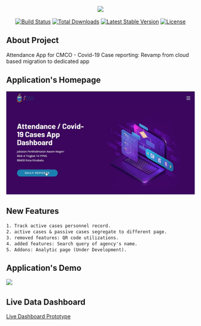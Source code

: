 <p align="center"><a href="https://laravel.com" target="_blank"><img src="https://raw.githubusercontent.com/laravel/art/master/logo-lockup/5%20SVG/2%20CMYK/1%20Full%20Color/laravel-logolockup-cmyk-red.svg" width="400"></a></p>

<p align="center">
<a href="https://travis-ci.org/laravel/framework"><img src="https://travis-ci.org/laravel/framework.svg" alt="Build Status"></a>
<a href="https://packagist.org/packages/laravel/framework"><img src="https://poser.pugx.org/laravel/framework/d/total.svg" alt="Total Downloads"></a>
<a href="https://packagist.org/packages/laravel/framework"><img src="https://poser.pugx.org/laravel/framework/v/stable.svg" alt="Latest Stable Version"></a>
<a href="https://packagist.org/packages/laravel/framework"><img src="https://poser.pugx.org/laravel/framework/license.svg" alt="License"></a>
</p>

## About Project

Attendance App for CMCO - Covid-19 Case reporting: Revamp from cloud based migration to dedicated app

## Application's Homepage ##
<img src="https://github.com/zF-9/adcmco_app/blob/863974a58f064c332abef37b531b1559abacb0bd/public/img/Source_Img/cropped-home.jpg">

 ## New Features ##
    1. Track active cases personnel record.
    2. active cases & passive cases segregate to different page.
    3. removed features: QR code utilizations.
    4. added features: Search query of agency's name.
    5. Addons: Analytic page (Under Development).


## Application's Demo ##
<img src="https://github.com/zF-9/adcmco_app/blob/0fde493323ad9a5c089e033727e50a3bafbdbb92/public/img/Source_Img/Animation.gif">


## Live Data Dashboard ##
<a href="http://zf-9.github.io/LiveDashboardv1.03/Dashboard-analytics.html">Live Dashboard Prototype</a>
